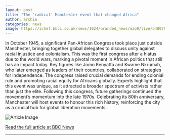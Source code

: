 ```yaml
---
layout: post
title: "The 'radical' Manchester event that changed Africa"
author: archie
categories: news
image: https://ichef.bbci.co.uk/news/1024/branded_news/aab9/live/b4807980-ab74-11f0-ba75-093eca1ac29b.jpg
---
```

In October 1945, a significant Pan-African Congress took place just outside Manchester, bringing together global delegates to discuss unity against racial injustice and colonialism. This was the first congress after a hiatus due to the world wars, marking a pivotal moment in African politics that still has an impact today. Key figures like Jomo Kenyatta and Kwame Nkrumah, who later emerged as leaders of their countries, collaborated on strategies for independence. The congress raised crucial demands for ending colonial rule and promoting racial equity for Africans globally. Experts highlight that this event was unique, as it attracted a broader spectrum of activists rather than just the elite. Following this congress, future gatherings continued the movement’s momentum into the late 1970s. Celebrating its 80th anniversary, Manchester will host events to honour this rich history, reinforcing the city as a crucial hub for global liberation movements.

![Article Image](https://ichef.bbci.co.uk/news/1024/branded_news/aab9/live/b4807980-ab74-11f0-ba75-093eca1ac29b.jpg)

[Read the full article at BBC News](https://www.bbc.com/news/articles/cd67yx3e653o?at_medium=RSS&at_campaign=rss)

---

